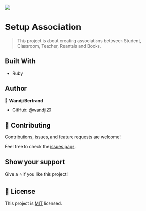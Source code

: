 ![](https://img.shields.io/badge/Microverse-blueviolet)

# Setup Association

> This project is about creating associations bettween Student, Classroom, Teacher, Reantals and Books.

## Built With

- Ruby

## Author

👤 **Wandji Bertrand**

- GitHub: [@wandji20](https://github.com/wandji20)

## 🤝 Contributing

Contributions, issues, and feature requests are welcome!

Feel free to check the [issues page](../../issues/).

## Show your support

Give a ⭐️ if you like this project!

## 📝 License

This project is [MIT](./MIT.md) licensed.
